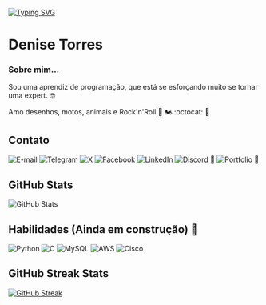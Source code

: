 
[![Typing SVG](https://readme-typing-svg.herokuapp.com?font=Press+Start+2P&size=24&pause=1000&color=00D800&vCenter=true&random=false&width=435&lines=HELLO%2C+FRIEND!++%3D%5D)](https://git.io/typing-svg)


# Denise Torres
### Sobre mim...
Sou uma aprendiz de programação, que está se esforçando muito se tornar uma expert. 🤓

Amo desenhos, motos, animais e Rock'n'Roll 🎨 🏍️ :octocat: 🤘


## Contato
[![E-mail](https://img.shields.io/badge/-Email-000?style=for-the-badge&logo=microsoft-outlook&logoColor=007BFF)](mailto:torres_486@hotmail.com)
[![Telegram](https://img.shields.io/badge/Telegram-000?style=for-the-badge&logo=telegram&logoColor=2CA5E0)](https://t.me/@The_Tuka)
[![X](https://img.shields.io/badge/X-000?style=for-the-badge&logo=x)](https://x.com/@thetuka)
[![Facebook](https://img.shields.io/badge/Facebook-1877F2?style=for-the-badge&logo=facebook&logoColor=white)](https://www.facebook.com/Denise_Torres/)
[![LinkedIn](https://img.shields.io/badge/LinkedIn-0077B5?style=for-the-badge&logo=linkedin&logoColor=white)](https://www.linkedin.com/in/denise-torres-56531624/)
[![Discord](https://img.shields.io/badge/Discord-7289DA?style=for-the-badge&logo=discord&logoColor=white)](https://discord.com/channels/@the_tuka./)
 :construction: [![Portfolio](https://img.shields.io/badge/Portfolio-FF5722?style=for-the-badge&logo=todoist&logoColor=white)](https://seulink.com) :construction: 

## GitHub Stats
![GitHub Stats](https://github-readme-stats.vercel.app/api?username=thetuka&theme=transparent&bg_color=000&border_color=30A3DC&show_icons=true&icon_color=30A3DC&title_color=E94D5F&text_color=FFF)


## Habilidades (Ainda em construção) :construction:
![Python](https://img.shields.io/badge/python-3670A0?style=for-the-badge&logo=python&logoColor=ffdd54)
![C](https://img.shields.io/badge/C-00599C?style=for-the-badge&logo=c&logoColor=white)
![MySQL](https://img.shields.io/badge/MySQL-00000F?style=for-the-badge&logo=mysql&logoColor=white)
![AWS](https://img.shields.io/badge/AWS-000.svg?style=for-the-badge&logo=amazon-aws&logoColor=white)
	![Cisco](https://img.shields.io/badge/cisco-%23049fd9.svg?style=for-the-badge&logo=cisco&logoColor=black)

## GitHub  Streak Stats 
[![GitHub Streak](https://streak-stats.demolab.com/?user=thetuka&theme=bear&background=000&border=30A3DC&dates=FFF)](https://git.io/streak-stats)
